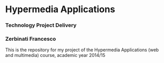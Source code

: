 # Hypermedia Applications 
### Technology Project Delivery
### Zerbinati Francesco

This is the repository for my project of the Hypermedia Applications (web and multimedia) course, academic year 2014/15

